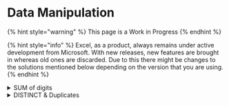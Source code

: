 # Data Manipulation

{% hint style="warning" %}
This page is a Work in Progress
{% endhint %}

{% hint style="info" %}
Excel, as a product, always remains under active development from Microsoft. With new releases, new features are brought in whereas old ones are discarded. Due to this there might be changes to the solutions mentioned below depending on the version that you are using.
{% endhint %}

<details>

<summary>SUM of digits</summary>

Can you write a formula to generate the SUM of all digits in a cell?

**Answer**

![](../\_build/html/\_images/image52.PNG)

To use when you are sure that there are only digits in the column:

`=SUMPRODUCT(--MID(B2,ROW(INDIRECT("1:"&LEN(B2))),1))`

But if there are other characters too use this:

`=SUMPRODUCT((LEN(B3)-LEN(SUBSTITUTE(B3,ROW(1:9),"")))*ROW(1:9))`

</details>

<details>

<summary>DISTINCT &#x26; Duplicates</summary>

Given the data below, please answer the following questions

This is a 3-part question:

* Given a table of data how do you tell if it has duplicates?
* Create a table with distinct values from this
* Can you do a conditional duplicate check on this table?

```markup
| Region | ID |
|--------|----|
| A      | 1  |
| B      | 2  |
| C      | 3  |
| C      | 4  |
| B      | 3  |
| C      | 4  |
```

**Answer**

![](../\_build/html/\_images/image62.PNG)****

You can check for duplicates using:

`= COUNTIF($B$2:$B$7)` Rows with value > 1 has duplicates

In order to create a table with Unique values there are 2 ways:

* Select the table and click on remove duplicates
* If you want to keep the source table and create the unique value table, elsewhere use:

`=UNIQUE(A2:B7)`

Conditional check can be done using IF clause, for example if you want to check duplicates only for ID > 3 you can use something like:

`=IF(B2>3,COUNTIF($B$2:$B$7,B4),0)`

</details>
